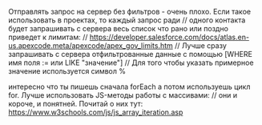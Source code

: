 Отправлять запрос на сервер без фильтров - очень плохо. Если такое использовать в проектах, то каждый запрос ради
// одного контакта будет запрашивать с сервера весь список что рано или поздно приведет к лимитам:
// https://developer.salesforce.com/docs/atlas.en-us.apexcode.meta/apexcode/apex_gov_limits.htm
// Лучше сразу запрашивать с сервера отфильтрованные данные с помощью [WHERE имя поля := или LIKE "значение"]
// Для того чтобы указать примерное значение используется символ %

интересно что ты пишешь сначала forEach а потом используешь цикл for. Лучше использовать JS-методы работы с массивами:
// они и короче, и понятней. Почитай о них тут: https://www.w3schools.com/js/js_array_iteration.asp
